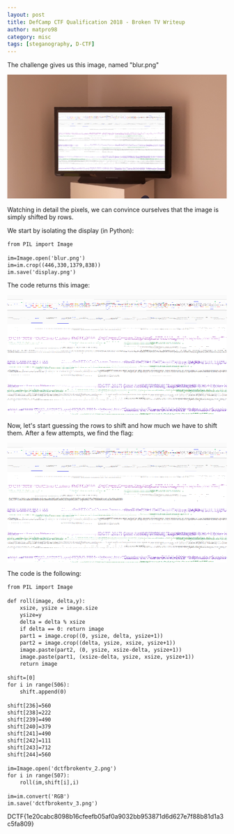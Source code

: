 ```yaml
---
layout: post
title: DefCamp CTF Qualification 2018 - Broken TV Writeup
author: matpro98
category: misc
tags: [steganography, D-CTF]
---
```


The challenge gives us this image, named "blur.png"

![AltText](/media/images/dctfbrokentv_1.png)

Watching in detail the pixels, we can convince ourselves that the image is simply shifted by rows.

We start by isolating the display (in Python):

```
from PIL import Image

im=Image.open('blur.png')
im=im.crop((446,330,1379,838))
im.save('display.png')
```

The code returns this image:

![AltText](/media/images/dctfbrokentv_2.png)

Now, let's start guessing the rows to shift and how much we have to shift them. After a few attempts, we find the flag:

![AltText](/media/images/dctfbrokentv_3.png)

The code is the following:

```
from PIL import Image

def roll(image, delta,y):
    xsize, ysize = image.size
    ysize=y
    delta = delta % xsize
    if delta == 0: return image
    part1 = image.crop((0, ysize, delta, ysize+1))
    part2 = image.crop((delta, ysize, xsize, ysize+1))
    image.paste(part2, (0, ysize, xsize-delta, ysize+1))
    image.paste(part1, (xsize-delta, ysize, xsize, ysize+1))
    return image

shift=[0]
for i in range(506):
    shift.append(0)

shift[236]=560
shift[238]=222
shift[239]=490
shift[240]=379
shift[241]=490
shift[242]=111
shift[243]=712
shift[244]=560

im=Image.open('dctfbrokentv_2.png')
for i in range(507):
    roll(im,shift[i],i)

im=im.convert('RGB')
im.save('dctfbrokentv_3.png')
```

DCTF{1e20cabc8098b16cfeefb05af0a9032bb953871d6d627e7f88b81d1a3c5fa809}
